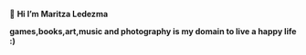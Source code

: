 👋 <strong>Hi I’m Maritza Ledezma<strong>

games,books,art,music and photography is my domain to live a happy life :) 

<!---
aaries-lunaa/aaries-lunaa is a ✨ special ✨ repository because its `README.md` (this file) appears on your GitHub profile.
You can click the Preview link to take a look at your changes.
--->
